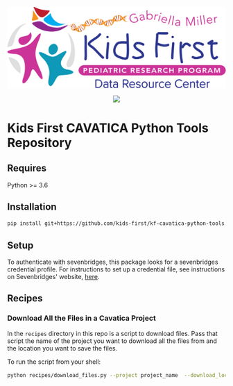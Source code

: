 <p align="center">
  <img src="docs/kids_first_logo.svg" alt="Kids First repository logo" width="660px" />
</p>
<p align="center">
  <a href="https://github.com/kids-first/kf-cavatica-python-tools/blob/master/LICENSE"><img src="https://img.shields.io/github/license/kids-first/kf-cavatica-python-tools.svg?style=for-the-badge"></a>
</p>

# Kids First CAVATICA Python Tools Repository

## Requires

Python >= 3.6

## Installation

```sh
pip install git+https://github.com/kids-first/kf-cavatica-python-tools.git
```

## Setup

To authenticate with sevenbridges, this package looks for a sevenbridges credential profile. For instructions to set up a credential file, see instructions on Sevenbridges' website, [here](https://docs.sevenbridges.com/docs/store-credentials-to-access-seven-bridges-client-applications-and-libraries#section-unified-configuration-file).

## Recipes

### Download All the Files in a Cavatica Project

In the `recipes` directory in this repo is a script to download files. Pass that script the name of the project you want to download all the files from and the location you want to save the files. 

To run the script from your shell:

```sh
python recipes/download_files.py --project project_name  --download_location path/to/files
```
